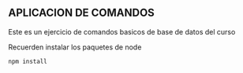 ## APLICACION DE COMANDOS

Este es un ejercicio de comandos basicos de base de datos del curso

Recuerden instalar los paquetes de node
```
npm install
```

